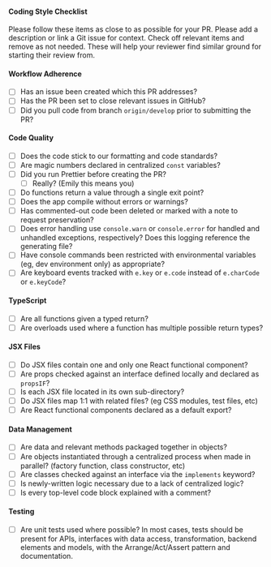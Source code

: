 #### Coding Style Checklist

Please follow these items as close to as possible for your PR. Please add a description or link a Git issue for context. Check off relevant items and remove as not needed. These will help your reviewer find similar ground for starting their review from. 

#### Workflow Adherence
- [ ] Has an issue been created which this PR addresses?
- [ ] Has the PR been set to close relevant issues in GitHub?
- [ ] Did you pull code from branch `origin/develop` prior to submitting the PR?

#### Code Quality
- [ ] Does the code stick to our formatting and code standards?
- [ ] Are magic numbers declared in centralized `const` variables?
- [ ] Did you run Prettier before creating the PR?
  - [ ] Really? (Emily this means you)
- [ ] Do functions return a value through a single exit point?
- [ ] Does the app compile without errors or warnings?
- [ ] Has commented-out code been deleted or marked with a note to request preservation?
- [ ] Does error handling use `console.warn` or `console.error` for handled and unhandled exceptions, respectively? Does this logging reference the generating file?
- [ ] Have console commands been restricted with environmental variables (eg, dev environment only) as appropriate?
- [ ] Are keyboard events tracked with `e.key` or `e.code` instead of `e.charCode` or `e.keyCode`?

#### TypeScript
- [ ] Are all functions given a typed return?
- [ ] Are overloads used where a function has multiple possible return types?

#### JSX Files
- [ ] Do JSX files contain one and only one React functional component?
- [ ] Are props checked against an interface defined locally and declared as `propsIF`?
- [ ] Is each JSX file located in its own sub-directory?
- [ ] Do JSX files map 1:1 with related files? (eg CSS modules, test files, etc)
- [ ] Are React functional components declared as a default export?

#### Data Management
- [ ] Are data and relevant methods packaged together in objects?
- [ ] Are objects instantiated through a centralized process when made in parallel? (factory function, class constructor, etc)
- [ ] Are classes checked against an interface via the `implements` keyword?
- [ ] Is newly-written logic necessary due to a lack of centralized logic?
- [ ] Is every top-level code block explained with a comment?

#### Testing
- [ ] Are unit tests used where possible? In most cases, tests should be present for APIs, interfaces with data access, transformation, backend elements and models, with the Arrange/Act/Assert pattern and documentation.
